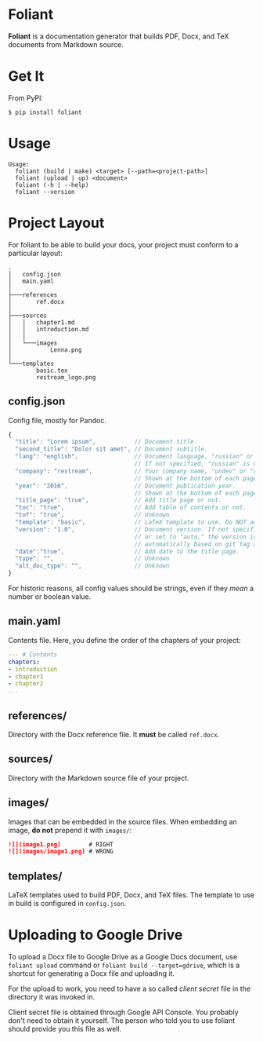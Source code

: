# Foliant

**Foliant** is a documentation generator that builds PDF, Docx, and TeX
documents from Markdown source.

# Get It

From PyPI:

```shell
$ pip install foliant
```

# Usage

```
Usage:
  foliant (build | make) <target> [--path=<project-path>]
  foliant (upload | up) <document>
  foliant (-h | --help)
  foliant --version
```

# Project Layout

For foliant to be able to build your docs, your project must conform
to a particular layout:

```
.
│   config.json
│   main.yaml
│
├───references
│       ref.docx
│
├───sources
│   │   chapter1.md
│   │   introduction.md
│   │
│   └───images
│           Lenna.png
│
└───templates
        basic.tex
        restream_logo.png
```

## config.json

Config file, mostly for Pandoc.

```js
{
  "title": "Lorem ipsum",           // Document title.
  "second_title": "Dolor sit amet", // Document subtitle.
  "lang": "english",                // Document language, "russian" or "english."
                                    // If not specified, "russian" is used.
  "company": "restream",            // Your company name, "undev" or "restream".
                                    // Shown at the bottom of each page.
  "year": "2016",                   // Document publication year.
                                    // Shown at the bottom of each page.
  "title_page": "true",             // Add title page or not.
  "toc": "true",                    // Add table of contents or not.
  "tof": "true",                    // Unknown
  "template": "basic",              // LaTeX template to use. Do NOT add ".tex"!
  "version": "1.0",                 // Document version. If not specified
                                    // or set to "auto," the version is generated
                                    // automatically based on git tag and revision number.
  "date":"true",                    // Add date to the title page.
  "type": "",                       // Unknown
  "alt_doc_type": "",               // Unknown
}
```

For historic reasons, all config values should be strings,
even if they *mean* a number or boolean value.

## main.yaml

Contents file. Here, you define the order of the chapters of your project:

```yaml
--- # Contents
chapters:
- introduction
- chapter1
- chapter2
...
```

## references/

Directory with the Docx reference file. It **must** be called `ref.docx`.

## sources/

Directory with the Markdown source file of your project.

## images/

Images that can be embedded in the source files. When embedding an image,
**do not** prepend it with `images/`:

```markdown
![](image1.png)        # RIGHT
![](images/image1.png) # WRONG
```
## templates/

LaTeX templates used to build PDF, Docx, and TeX files. The template
to use in build is configured in `config.json`.

# Uploading to Google Drive

To upload a Docx file to Google Drive as a Google Docs document, use
`foliant upload` command or `foliant build --target=gdrive`, which is
a shortcut for generating a Docx file and uploading it.

For the upload to work, you need to have a so called *client secret* file
in the directory it was invoked in.

Client secret file is obtained through Google API Console. You probably don't
need to obtain it yourself. The person who told you to use foliant should
provide you this file as well.

